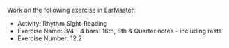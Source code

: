Work on the following exercise in EarMaster:
- Activity: Rhythm Sight-Reading
- Exercise Name: 3/4 - 4 bars: 16th, 8th & Quarter notes - including rests
- Exercise Number: 12.2
